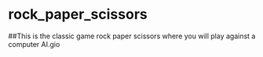 # rock_paper_scissors

##This is the classic game rock paper scissors where you will play against a computer AI.gio